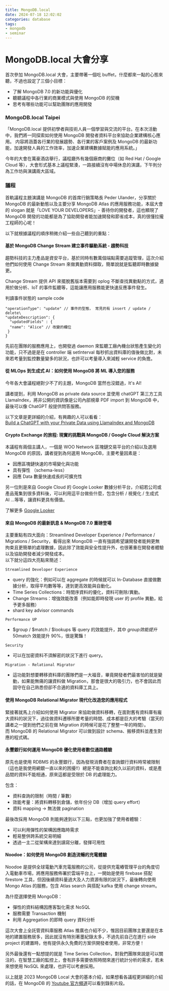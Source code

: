 ```yaml
---
title: MongoDB.local 
date: 2024-07-18 12:02:02
categories: database
tags:
- mongodb
- seminar
---
```


# MongoDB.local 大會分享

首次參加 MongoDB.local 大會，主要帶著一個吃 buffet，什麼都來一點的心態來聽，不過也設定了三個小目標：

-   了解 MongoDB 7.0 的新功能與優化
-   聽聽議程中各行業的商業模式與使用 MongoDB 的契機
-   思考有哪些功能可以幫助團隊的應用開發

### [](https://bobolin0624.github.io/2023/09/28/events-mongo-day-2023/#MongoDB-local-Taipei "MongoDB.local Taipei")MongoDB.local Taipei

「MongoDB.local 提供初學者與技術人員一個學習與交流的平台。在本次活動中，我們將一同探索如何使用 MongoDB 開發者資料平台來協助企業建構核心應用。 内容將涵蓋各行業的發展趨勢、各行業的客戶案例及 MongoDB 的最新功能，加速開發人員的工作效率，加速企業建構數據賦能的應用系統。」

今年的大會在萬豪酒店舉行，議程廳外有幾個廠商的攤位（如 Red Hat / Google Cloud 等），大會形式基本上議程緊湊，一路接續沒有中場休息的演講，下午則分為工作坊與演講兩大區域。

### [](https://bobolin0624.github.io/2023/09/28/events-mongo-day-2023/#%E8%AD%B0%E7%A8%8B "議程")議程

首軌議程主題演講是 MongoDB 的首席行銷策略長 Peder Ulander，分享關於 MongoDB 的最新動態以及主要分享 MongoDB Atlas 的應用服務功能，本屆大會的 slogan 就是「LOVE YOUR DEVELOPERS」- 善待你的開發者，這也顯現了 MongoDB 開發的功能都是為了協助開發者能加速開發和節省成本，真的很懂拉攏工程師的心呢！

以下就根據議程的順序稍微介紹一些自己聽到的重點：

#### [](https://bobolin0624.github.io/2023/09/28/events-mongo-day-2023/#%E5%9F%BA%E6%96%BC-MongoDB-Change-Stream-%E5%BB%BA%E7%AB%8B%E4%BA%8B%E4%BB%B6%E9%A9%85%E5%8B%95%E7%B3%BB%E7%B5%B1-%E8%B6%A8%E5%8B%A2%E7%A7%91%E6%8A%80 "基於 MongoDB Change Stream 建立事件驅動系統 - 趨勢科技")基於 MongoDB Change Stream 建立事件驅動系統 - 趨勢科技

趨勢科技的主力產品是資安平台，基於同時有數萬個端點需要追蹤管理，這次介紹他們如何使用 Change Stream 來做異動資料擷取，簡單說就是監聽即時數據變更。

Change Stream 提供 API 來擺脫舊版本需要到 oplog 不斷查找異動點的方式，適用於做分析、IoT 的事件監聽等，這能讓應用服務能更快速反應事件發生。

判讀事件狀態的 sample code

```
"operationType": "update" // 事件的型態， 常見的有 insert / update / delete\
"updateDescription": {
  "updatedFields" : {
  "name": "Alice" // 改變的欄位
 }
}
```

先前在團隊的服務應用上，也開發過 daemon 來監聽工廠內機台狀態產生變化的功能，只不過是是在 controller 端 setInterval 每秒抓出資料庫的值後做比對，未來若考量到監控數量變多的狀況，也許可以考量導入來減輕 service 的負擔。

#### [](https://bobolin0624.github.io/2023/09/28/events-mongo-day-2023/#%E5%BE%9E-MLOps-%E5%88%B0%E7%94%9F%E6%88%90%E5%BC%8F-AI%EF%BC%9A%E5%A6%82%E4%BD%95%E4%BD%BF%E7%94%A8-MongoDB-%E5%B0%87-ML-%E5%B0%8E%E5%85%A5%E6%82%A8%E7%9A%84%E6%9C%8D%E5%8B%99 "從 MLOps 到生成式 AI：如何使用 MongoDB 將 ML 導入您的服務")從 MLOps 到生成式 AI：如何使用 MongoDB 將 ML 導入您的服務

今年各大會議程絕對少不了的主題，MongoDB 當然也沒錯過，It's AI!

講者提到，利用 MongoDB as private data source 並使用 chatGPT 第三方工具 LlamaIndex，將非公開的資訊像是公司內部規章 PDF import 到 MongoDB 中，最後可以像 ChatGPT 般提供問答服務。

以下文章是更詳細的介紹，有興趣的人可以看看：\
[Build a ChatGPT with your Private Data using LlamaIndex and MongoDB](https://medium.com/llamaindex-blog/build-a-chatgpt-with-your-private-data-using-llamaindex-and-mongodb-b09850eb154c)

#### [](https://bobolin0624.github.io/2023/09/28/events-mongo-day-2023/#Crypto-Exchange-%E7%9A%84%E6%97%85%E7%A8%8B-%E7%8F%BE%E5%AF%A6%E7%9A%84%E6%8C%91%E6%88%B0%E8%88%87-MongoDB-x2F-Google-Cloud-%E8%A7%A3%E6%B1%BA%E6%96%B9%E6%A1%88 "Crypto Exchange 的旅程: 現實的挑戰與 MongoDB / Google Cloud 解決方案")Crypto Exchange 的旅程: 現實的挑戰與 MongoDB / Google Cloud 解決方案

本議程有兩個主講人，一個是 WOO Network 區塊鏈交易平台的介紹以及選用 MongoDB 的原因，講者提到為何選用 MongoDB，主要考量因素是：

-   因應區塊鏈快速的市場變化與功能
-   具有彈性 （schema-less）
-   因應 Data 數量快速成長的可擴充性

另一位則是來自 Google Cloud 的 Google Looker 數據分析平台，介紹若公司或產品蒐集到很多資料後，可以利用這平台做些什麼，包含分析 / 視覺化 / 生成式 AI ...等等，讓資料更具有價值。

了解更多 [Google Looker](https://cloud.google.com/looker?hl=zh-tw)

#### [](https://bobolin0624.github.io/2023/09/28/events-mongo-day-2023/#%E4%BE%86%E8%87%AA-MongoDB-%E7%9A%84%E6%9C%80%E6%96%B0%E8%A8%8A%E6%81%AF-amp-MongoDB-7-0-%E9%87%8D%E7%A3%85%E7%99%BB%E5%A0%B4 "來自 MongoDB 的最新訊息 & MongoDB 7.0 重磅登場")來自 MongoDB 的最新訊息 & MongoDB 7.0 重磅登場

主要重點有四大面向：Streamlined Developer Experience / Performance / Migrations / Security，看得出來 MongoDB 一直有強調希望讓開發者能夠更無拘束且更簡單的處理數據，因此除了效能與安全性提升外，也很著重在開發者體驗以及協助開發者減少開發成本。\
以下就分這四大亮點來簡述：

`Streamlined Developer Experience`

-   query 的強化：例如可以在 aggregate 的時候就可以 In-Database 直接做數據分析，取得平均數等等，達到更高效能與自動化。
-   Time Series Collections：時間序資料的優化，資料可刪除/異動。
-   Change Streams：增強效能改善（例如能即時發現 user 的 profile 異動，給予更多服務）
-   shard key advisor commands

`Performance UP`

-   $group / $match / $lookups 等 query 的效能提升，其中 $group 效能提升 50%、$match 效能提升 90%，很是驚豔！

`Security`

-   可以在加密資料不須解密的狀況下進行 query。

`Migration - Relational Migrator`

-   這功能對想要轉移資料庫的團隊們是一大福音，畢竟開發者們最害怕的就是變動，如果能無痛的讓資料做 Migration，那會是很大的吸引力，也不會因此而固守在自己熟悉但卻不合適的資料庫工具上。

#### [](https://bobolin0624.github.io/2023/09/28/events-mongo-day-2023/#%E4%BD%BF%E7%94%A8-MongoDB-Relational-Migrator-%E7%8F%BE%E4%BB%A3%E5%8C%96%E6%94%B9%E9%80%A0%E6%82%A8%E7%9A%84%E6%87%89%E7%94%A8%E7%A8%8B%E5%BC%8F "使用 MongoDB Relational Migrator 現代化改造您的應用程式")使用 MongoDB Relational Migrator 現代化改造您的應用程式

緊接著就馬上介紹如何使用 Migrator 來協助做資料移轉，在面對舊有資料庫有龐大資料的狀況下，過往做資料遷移所要考量的時間、成本都是巨大的考驗（當天的講者之一提到他們之前在做 Migration 的時候可是花了整整一年的時間）。\
而 MongoDB 的 Relational Migrator 可以做到設計 schema、搬移資料並產生對應的程式碼。

#### [](https://bobolin0624.github.io/2023/09/28/events-mongo-day-2023/#%E6%B0%B8%E8%B1%90%E9%8A%80%E8%A1%8C%E5%A6%82%E4%BD%95%E9%81%8B%E7%94%A8-MongoDB-%E5%84%AA%E5%8C%96%E4%BD%BF%E7%94%A8%E8%80%85%E6%95%B8%E4%BD%8D%E9%80%9A%E8%B7%AF%E9%AB%94%E9%A9%97 "永豐銀行如何運用 MongoDB 優化使用者數位通路體驗")永豐銀行如何運用 MongoDB 優化使用者數位通路體驗

原先也是使用 RDBMS 的永豐銀行，因為發現消費者在查詢銀行資料時常被限制（這也是我使用網銀一直以來的困擾!!）總是不能查詢比較久以前的資料，或是產品間的資料不能相通，原來這都是受限於 DB 的處理能力。

包含：

-   資料查詢的限制（時間 / 筆數）
-   效能考量：將資料轉移到倉儲，依年份分 DB（增加 query effort）
-   資料 mapping → 無法做 pagination

最後改採用 MongoDB 則能夠達到以下三點，也更加強了使用者體驗：

-   可以利用彈性的架構因應臨時需求
-   輕易整併跨系統交易明細
-   透過一主二從架構來達到讀寫分離，發揮可用性

#### [](https://bobolin0624.github.io/2023/09/28/events-mongo-day-2023/#Noodoe%EF%BC%9A%E5%A6%82%E4%BD%95%E4%BD%BF%E7%94%A8-MongoDB-%E5%89%B5%E9%80%A0%E6%B5%81%E6%9A%A2%E7%9A%84%E5%85%85%E9%9B%BB%E9%AB%94%E9%A9%97 "Noodoe：如何使用 MongoDB 創造流暢的充電體驗")Noodoe：如何使用 MongoDB 創造流暢的充電體驗

Noodoe 是提供全球電動汽車充電服務的公司，從提供充電樁管理平台的角度切入電動車市場，將應用服務佈署於雲端平台上，一開始是使用 firebase 搭配 firestore 工具，但因後續資料量過大及人力資源有限的狀況下，最後轉向使用 Mongo Atlas 的服務，包含 Atlas search 與搭配 kafka 使用 change stream。

為什麼選擇使用 MongoDB：

-   彈性的資料結構因應客製化需求 NoSQL
-   服務需要 Transaction 機制
-   利用 Aggregation 的即時 query 資料分析

這次大會上全託管資料庫服務 Atlas 推廣也介紹不少，惟因目前團隊主要還是在本地的建置服務居多，因此就沒有特別著墨紀錄太多，不過先前自己在進行 side project 的建置時，他有提供永久免費的方案供開發者使用，非常方便！

另外最後還有一點想提的就是 Time Series Collection，對我們團隊來說是可以關注的，在智慧工廠的監控上，會有許多需要依照時間來進行統計分析的需求，若未來想使用 NoSQL 來處理，也許可以考慮採用。

以上就是 2023 MongoDB Local 大會的基本介紹，如果想看各議程更詳細的介紹的話，在 MongoDB 的 [Youtube 官方頻道](https://www.youtube.com/playlist?list=PL4RCxklHWZ9ut8RH0fUY26byk_7vfd5mU)可以看到錄影片段。